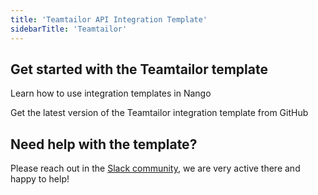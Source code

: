 ```yaml
---
title: 'Teamtailor API Integration Template'
sidebarTitle: 'Teamtailor'
---
```


## Get started with the Teamtailor template

<Card title="How to use integration templates"
      href="/understand/concepts/templates"
      icon="book-open">
    Learn how to use integration templates in Nango


<Card title="Get the Teamtailor template"
      href="https://github.com/NangoHQ/nango/tree/master/integration-templates/teamtailor"
      icon="github">
    Get the latest version of the Teamtailor integration template from GitHub


## Need help with the template?
Please reach out in the [Slack community](https://nango.dev/slack), we are very active there and happy to help!
